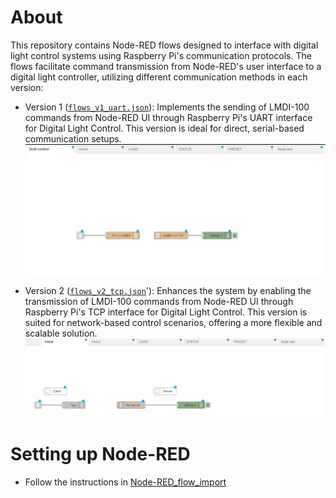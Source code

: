 # About
This repository contains Node-RED flows designed to interface with digital light control systems using Raspberry Pi's communication protocols. The flows facilitate command transmission from Node-RED's user interface to a digital light controller, utilizing different communication methods in each version:

* Version 1 ([`flows_v1_uart.json`](./flows_v1_uart.json)): Implements the sending of LMDI-100 commands from Node-RED UI through Raspberry Pi's UART interface for Digital Light Control. This version is ideal for direct, serial-based communication setups.
  ![flows_v1_uart](img/flows_v1_uart.png)
  
* Version 2 ([`flows_v2_tcp.json`](./flows_v2_tcp.json)'): Enhances the system by enabling the transmission of LMDI-100 commands from Node-RED UI through Raspberry Pi's TCP interface for Digital Light Control. This version is suited for network-based control scenarios, offering a more flexible and scalable solution.
  ![flows_v2_tcp](img/flows_v2_tcp.png)

# Setting up Node-RED
* Follow the instructions in [Node-RED_flow_import](https://flowfuse.com/blog/2023/03/3-quick-node-red-tips-5/#2.-import-helpful-example-flows-provided-with-custom-nodes)
